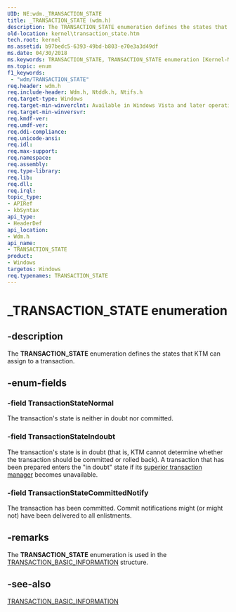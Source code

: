 ```yaml
---
UID: NE:wdm._TRANSACTION_STATE
title: _TRANSACTION_STATE (wdm.h)
description: The TRANSACTION_STATE enumeration defines the states that KTM can assign to a transaction.
old-location: kernel\transaction_state.htm
tech.root: kernel
ms.assetid: b97bedc5-6393-49bd-b803-e70e3a3d49df
ms.date: 04/30/2018
ms.keywords: TRANSACTION_STATE, TRANSACTION_STATE enumeration [Kernel-Mode Driver Architecture], TransactionStateCommittedNotify, TransactionStateIndoubt, TransactionStateNormal, _TRANSACTION_STATE, kernel.transaction_state, ktm_ref_051131c5-e3a5-430e-afca-053fcb68f746.xml, wdm/TRANSACTION_STATE, wdm/TransactionStateCommittedNotify, wdm/TransactionStateIndoubt, wdm/TransactionStateNormal
ms.topic: enum
f1_keywords:
 - "wdm/TRANSACTION_STATE"
req.header: wdm.h
req.include-header: Wdm.h, Ntddk.h, Ntifs.h
req.target-type: Windows
req.target-min-winverclnt: Available in Windows Vista and later operating system versions.
req.target-min-winversvr: 
req.kmdf-ver: 
req.umdf-ver: 
req.ddi-compliance: 
req.unicode-ansi: 
req.idl: 
req.max-support: 
req.namespace: 
req.assembly: 
req.type-library: 
req.lib: 
req.dll: 
req.irql: 
topic_type:
- APIRef
- kbSyntax
api_type:
- HeaderDef
api_location:
- Wdm.h
api_name:
- TRANSACTION_STATE
product:
- Windows
targetos: Windows
req.typenames: TRANSACTION_STATE
---
```


# _TRANSACTION_STATE enumeration


## -description


The <b>TRANSACTION_STATE</b> enumeration defines the states that KTM can assign to a transaction.


## -enum-fields




### -field TransactionStateNormal

The transaction's state is neither in doubt nor committed.


### -field TransactionStateIndoubt

The transaction's state is in doubt (that is, KTM cannot determine whether the transaction should be committed or rolled back). A transaction that has been prepared enters the "in doubt" state if its <a href="https://docs.microsoft.com/windows-hardware/drivers/kernel/creating-a-superior-transaction-manager">superior transaction manager</a> becomes unavailable.


### -field TransactionStateCommittedNotify

The transaction has been committed. Commit notifications might (or might not) have been delivered to all enlistments.


## -remarks



The <b>TRANSACTION_STATE</b> enumeration is used in the <a href="https://docs.microsoft.com/windows-hardware/drivers/ddi/content/wdm/ns-wdm-_transaction_basic_information">TRANSACTION_BASIC_INFORMATION</a> structure.




## -see-also




<a href="https://docs.microsoft.com/windows-hardware/drivers/ddi/content/wdm/ns-wdm-_transaction_basic_information">TRANSACTION_BASIC_INFORMATION</a>
 

 

